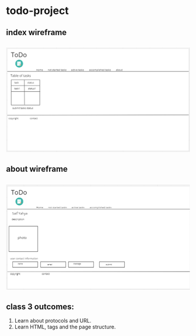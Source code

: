# todo-project

## index wireframe
![indexwireframe](./Images/index%20wireframe.png)
---
## about wireframe
![about wireframe](./Images/about%20wireframe.png)
---
## class 3 outcomes:
1. Learn about protocols and URL.
2. Learn HTML, tags and the page structure.